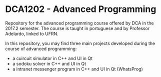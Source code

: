 # DCA1202 - Advanced Programming
Repository for the advanced programming course offered by DCA in the 2017.2 semester. The course is taught in portuguese and by Professor Adelardo, linked to UFRN.

In this repository, you may find three main projects developed during the course of advanced programming:
* a cuircuit simulator in C++ and UI in Qt
* a sodoku solver in C++ and UI in Qt
* a intranet messenger program in C++ and UI in Qt (WhatsProg)
